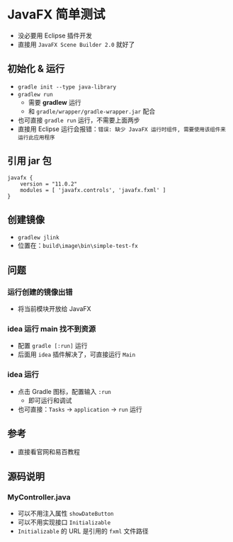 # JavaFX 简单测试
- 没必要用 Eclipse 插件开发
- 直接用 `JavaFX Scene Builder 2.0` 就好了

## 初始化 & 运行
- `gradle init --type java-library`
- `gradlew run` 
  - 需要 **gradlew** 运行
  - 和 `gradle/wrapper/gradle-wrapper.jar` 配合
- 也可直接 `gradle run` 运行，不需要上面两步
- 直接用 Eclipse 运行会报错：`错误: 缺少 JavaFX 运行时组件, 需要使用该组件来运行此应用程序`

## 引用 jar 包
```
javafx {
    version = "11.0.2"
    modules = [ 'javafx.controls', 'javafx.fxml' ]
}
```

## 创建镜像
- `gradlew jlink`
- 位置在：`build\image\bin\simple-test-fx`

## 问题
### 运行创建的镜像出错
- 将当前模块开放给 JavaFX

### idea 运行 main 找不到资源
- 配置 `gradle [:run]` 运行
- 后面用 `idea` 插件解决了，可直接运行 `Main`

### idea 运行
- 点击 Gradle 图标，配置输入 `:run`
  - 即可运行和调试
- 也可直接：`Tasks` → `application` → `run` 运行

## 参考
- 直接看官网和易百教程

## 源码说明
### MyController.java
- 可以不用注入属性 `showDateButton`
- 可以不用实现接口 `Initializable`
- `Initializable` 的 URL 是引用的 `fxml` 文件路径


